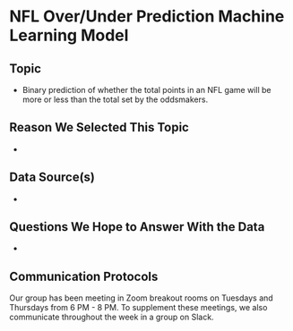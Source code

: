 # NFL Over/Under Prediction Machine Learning Model

## Topic
- Binary prediction of whether the total points in an NFL game will be more or less than the total set by the oddsmakers.

## Reason We Selected This Topic
- 

## Data Source(s)
- 

## Questions We Hope to Answer With the Data
- 

## Communication Protocols
Our group has been meeting in Zoom breakout rooms on Tuesdays and Thursdays from 6 PM - 8 PM. To supplement these meetings, we also communicate throughout the week in a group on Slack.

